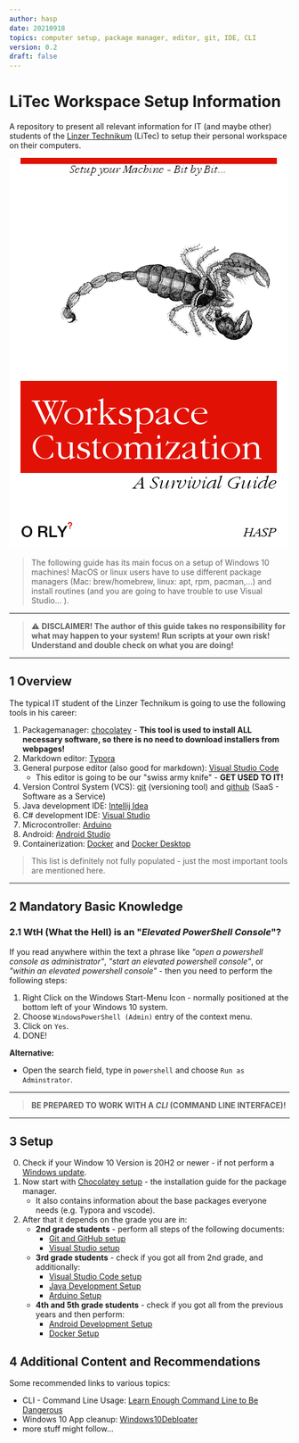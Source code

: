 ```yaml
---
author: hasp
date: 20210918
topics: computer setup, package manager, editor, git, IDE, CLI
version: 0.2
draft: false
---
```


# LiTec Workspace Setup Information

A repository to present all relevant information for IT (and maybe other) students of the [Linzer Technikum](https://www.litec.ac.at) (LiTec) to setup their personal workspace on their computers.

![Cover](./_img/O_RLY-WorkspaceCustomization.png)

> The following guide has its main focus on a setup of Windows 10 machines! MacOS or linux users have to use different package managers (Mac: brew/homebrew, linux: apt, rpm, pacman,...) and install routines (and you are going to have trouble to use Visual Studio... ).

---

> :warning: **DISCLAIMER! The author of this guide takes no responsibility for what may happen to your system! Run scripts at your own risk! Understand and double check on what you are doing!**

---

## 1 Overview

The typical IT student of the Linzer Technikum is going to use the following tools in his career:

1. Packagemanager: [chocolatey](https://chocolatey.org/install) - **This tool is used to install ALL necessary software, so there is no need to download installers from webpages!**
2. Markdown editor: [Typora](https://typora.io/)
3. General purpose editor (also good for markdown): [Visual Studio Code](https://code.visualstudio.com/)
   - This editor is going to be our "swiss army knife"  - **GET USED TO IT!**
4. Version Control System (VCS): [git](https://git-scm.com/) (versioning tool) and [github](https://github.com/) (SaaS - Software as a Service)
5. Java development IDE: [Intellij Idea](https://www.jetbrains.com/idea/)
6. C# development IDE: [Visual Studio](https://visualstudio.microsoft.com/)
7. Microcontroller: [Arduino](https://www.arduino.cc/)
8. Android: [Android Studio](https://developer.android.com/studio/)
9. Containerization: [Docker](https://www.docker.com/) and [Docker Desktop](https://www.docker.com/products/docker-desktop)

> This list is definitely not fully populated - just the most important tools are mentioned here.

---

## 2 Mandatory Basic Knowledge

### 2.1 WtH (What the Hell) is an "*Elevated PowerShell Console*"?

If you read anywhere within the text a phrase like *"open a powershell console as administrator"*, *"start an elevated powershell console"*, or *"within an elevated powershell console"* - then you need to perform the following steps:

1. Right Click on the Windows Start-Menu Icon - normally positioned at the bottom left of your Windows 10 system.
2. Choose `WindowsPowerShell (Admin)` entry of the context menu.
3. Click on `Yes`.
4. DONE!

**Alternative:**

- Open the search field, type in `powershell` and choose `Run as Adminstrator`.

---

> **BE PREPARED TO WORK WITH A *CLI* (COMMAND LINE INTERFACE)!**

---

## 3 Setup

0. Check if your Window 10 Version is 20H2 or newer - if not perform a [Windows update](https://support.microsoft.com/en-us/windows/update-windows-3c5ae7fc-9fb6-9af1-1984-b5e0412c556a).
1. Now start with [Chocolatey setup](./setup/00_ChocoInstall.md) - the installation guide for the package manager.
   - It also contains information about the base packages everyone needs (e.g. Typora and vscode).
2. After that it depends on the grade you are in:
   - **2nd grade students** - perform all steps of the following documents:
     - [Git and GitHub setup](./setup/01_GitSetup.md)
     - [Visual Studio setup](./setup/02_VisualStudioSetup.md)
   - **3rd grade students** - check if you got all from 2nd grade, and additionally:
     - [Visual Studio Code setup](./setup/03_VsCodeSetup.md)
     - [Java Development Setup](./setup/04_JavaSetup.md)
     - [Arduino Setup](./setup/05_ArduinoSetup.md)
   - **4th and 5th grade students** - check if you got all from the previous years and then perform:
     - [Android Development Setup](./setup/06_AndroidSetup.md)
     - [Docker Setup](./setup/07_DockerSetup.md)

## 4 Additional Content and Recommendations

Some recommended links to various topics:

- CLI - Command Line Usage: [Learn Enough Command Line to Be Dangerous](https://www.learnenough.com/command-line-tutorial/basics)
- Windows 10 App cleanup: [Windows10Debloater](https://github.com/Sycnex/Windows10Debloater)
- more stuff might follow...
